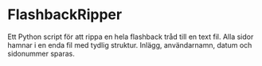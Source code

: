 # FlashbackRipper
Ett Python script för att rippa en hela flashback tråd till en text fil. Alla sidor hamnar i en enda fil med tydlig struktur. Inlägg, användarnamn, datum och sidonummer sparas. 
